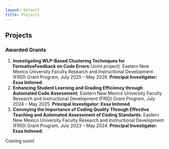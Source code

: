```yaml
---
layout: default
title: Projects
---
```


## Projects
### Awarded Grants
1. **Investigating WLP-Based Clustering Techniques for FormativeFeedback on Code Errors** (Joint project). Eastern New Mexico University Faculty Research and Instructional Development (FRID) Grant Program, July 2025 – May 2026. **Principal Investigator: Essa Imhmed**.
2. **Enhancing Student Learning and Grading Efficiency through Automated Code Assessment**. Eastern New Mexico University Faculty Research and Instructional Development (FRID) Grant Program, July 2024 – May 2025. **Principal Investigator: Essa Imhmed**.
3. **Conveying the Importance of Coding Quality Through Effective Teaching and Automated Assessment of Coding Standards**. Eastern New Mexico University Faculty Research and Instructional Development (FRID) Grant Program, July 2023 – May 2024. **Principal Investigator: Essa Imhmed**.

Coming soon!
